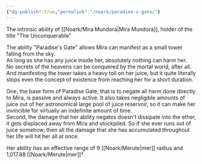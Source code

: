 ```yaml
---
{"dg-publish":true,"permalink":"/noark/paradise-s-gate/"}
---
```




The intrinsic ability of [[Noark/Mira Mundora\|Mira Mundora]], holder of the title "The Unconquerable"

The ability "Paradise's Gate" allows Mira can manifest as a small tower falling from the sky.  
As long as she has any juice inside her, absolutely nothing can harm her.  
No secrets of the heavens can be conquered by the mortal world, after all.  
And manifesting the tower takes a heavy toll on her juice, but it quite literally stops even the concept of existence from reaching her for a short duration.  

One, the base form of Paradise Gate, that is to negate all harm done directly to Mira, is passive and always active. It also takes negligible amounts of juice out of her astronomical large pool of juice reservoir, so it can make her invincible for virtually an indefinite amount of time.  
Second, the damage that her ability negates doesn't dissipate into the ether, it gets displaced away from Mira and stockpiled. So if she ever runs out of juice somehow, then all the damage that she has accumulated throughout her life will hit her all at once.

Her ability has an effective range of 9 [[Noark/Merute\|mer]] radius and 1,017.88 [[Noark/Merute\|mer]]².